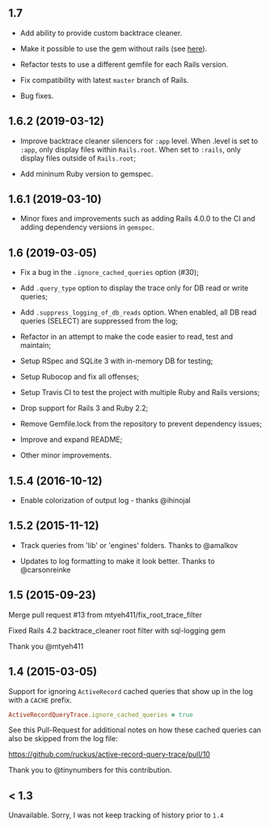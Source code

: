 ## 1.7

* Add ability to provide custom backtrace cleaner.

* Make it possible to use the gem without rails (see
[here](https://github.com/brunofacca/active-record-query-trace/issues/9#issuecomment-544443322)).

* Refactor tests to use a different gemfile for each Rails version.

* Fix compatibility with latest `master` branch of Rails.

* Bug fixes.

## 1.6.2 (2019-03-12)

* Improve backtrace cleaner silencers for `:app` level. When .level is set to
`:app`, only display files within `Rails.root`. When set to `:rails`, only
display files outside of `Rails.root`;

* Add mininum Ruby version to gemspec.

## 1.6.1 (2019-03-10)

* Minor fixes and improvements such as adding Rails 4.0.0 to the CI and adding
dependency versions in `gemspec`.

## 1.6 (2019-03-05)

* Fix a bug in the `.ignore_cached_queries` option (#30);

* Add `.query_type` option to display the trace only for DB read or write queries;

* Add `.suppress_logging_of_db_reads` option. When enabled, all DB read queries 
(SELECT) are suppressed from the log;

* Refactor in an attempt to make the code easier to read, test and maintain;

* Setup RSpec and SQLite 3 with in-memory DB for testing;

* Setup Rubocop and fix all offenses;

* Setup Travis CI to test the project with multiple Ruby and Rails versions;

* Drop support for Rails 3 and Ruby 2.2;

* Remove Gemfile.lock from the repository to prevent dependency issues;

* Improve and expand README;

* Other minor improvements.

## 1.5.4 (2016-10-12)

* Enable colorization of output log - thanks @ihinojal

## 1.5.2 (2015-11-12)

* Track queries from 'lib' or 'engines' folders. Thanks to @amalkov

* Updates to log formatting to make it look better. Thanks to @carsonreinke

## 1.5 (2015-09-23)

Merge pull request #13 from mtyeh411/fix_root_trace_filter

Fixed Rails 4.2 backtrace_cleaner root filter with sql-logging gem

Thank you @mtyeh411

## 1.4 (2015-03-05)

Support for ignoring `ActiveRecord` cached queries that show up in the log with a `CACHE` prefix.

```ruby
ActiveRecordQueryTrace.ignore_cached_queries = true
```

See this Pull-Request for additional notes on how these cached queries can also be skipped from the log file:

https://github.com/ruckus/active-record-query-trace/pull/10

Thank you to @tinynumbers for this contribution.

## < 1.3

Unavailable. Sorry, I was not keep tracking of history prior to `1.4`

